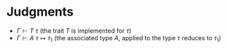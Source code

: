 # Judgments

- $\Gamma \vdash T \: \tau$ (the trait $T$ is implemented for $\tau$)
- $\Gamma \vdash A \: \tau \mapsto \tau_1$ (the associated type $A$, applied to the type $\tau$ reduces to $\tau_1$)

